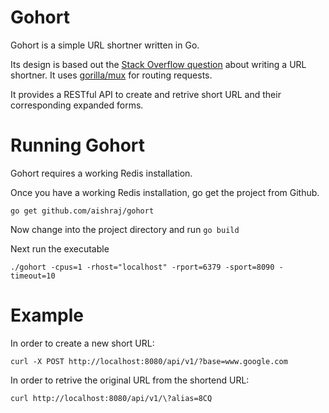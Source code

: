 Gohort
==================

Gohort  is a simple URL shortner written in Go.

Its design is based out the [Stack Overflow question](https://stackoverflow.com/questions/742013/how-to-code-a-url-shortener) about writing a URL shortner. It uses [gorilla/mux](http://www.gorillatoolkit.org/pkg/mux) for routing requests. 

It provides a RESTful API to create and retrive short URL and their corresponding expanded forms.

Running Gohort
=================

Gohort requires a working Redis installation.

Once you have a working Redis installation, go get the project from Github.

```go get github.com/aishraj/gohort```

Now change into the project directory and run 
```go build```

Next run the executable

```./gohort -cpus=1 -rhost="localhost" -rport=6379 -sport=8090 -timeout=10```


Example
===================
In order to create a new short URL:

```curl -X POST http://localhost:8080/api/v1/?base=www.google.com```

In order to retrive the original URL from the shortend URL:

```curl http://localhost:8080/api/v1/\?alias=8CQ```

